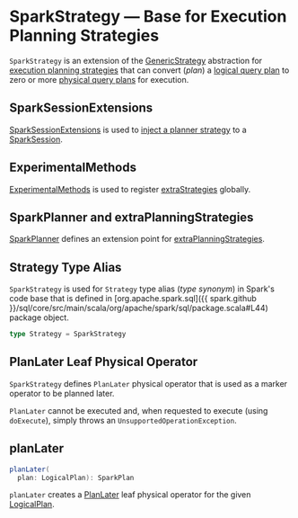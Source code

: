 # SparkStrategy &mdash; Base for Execution Planning Strategies

`SparkStrategy` is an extension of the [GenericStrategy](../catalyst/GenericStrategy.md) abstraction for [execution planning strategies](#implementations) that can convert (_plan_) a [logical query plan](../logical-operators/LogicalPlan.md) to zero or more [physical query plans](../physical-operators/SparkPlan.md) for execution.

## SparkSessionExtensions

[SparkSessionExtensions](../SparkSessionExtensions.md) is used to [inject a planner strategy](../SparkSessionExtensions.md#injectPlannerStrategy) to a [SparkSession](../SparkSession.md).

## ExperimentalMethods

[ExperimentalMethods](../ExperimentalMethods.md) is used to register [extraStrategies](../ExperimentalMethods.md#extraStrategies) globally.

## SparkPlanner and extraPlanningStrategies

[SparkPlanner](../SparkPlanner.md) defines an extension point for [extraPlanningStrategies](../SparkPlanner.md#extraPlanningStrategies).

## <span id="Strategy"> Strategy Type Alias

`SparkStrategy` is used for `Strategy` type alias (_type synonym_) in Spark's code base that is defined in [org.apache.spark.sql]({{ spark.github }}/sql/core/src/main/scala/org/apache/spark/sql/package.scala#L44) package object.

```scala
type Strategy = SparkStrategy
```

## <span id="PlanLater"> PlanLater Leaf Physical Operator

`SparkStrategy` defines `PlanLater` physical operator that is used as a marker operator to be planned later.

`PlanLater` cannot be executed and, when requested to execute (using `doExecute`), simply throws an `UnsupportedOperationException`.

## planLater

```scala
planLater(
  plan: LogicalPlan): SparkPlan
```

`planLater` creates a [PlanLater](#PlanLater) leaf physical operator for the given [LogicalPlan](../logical-operators/LogicalPlan.md).
